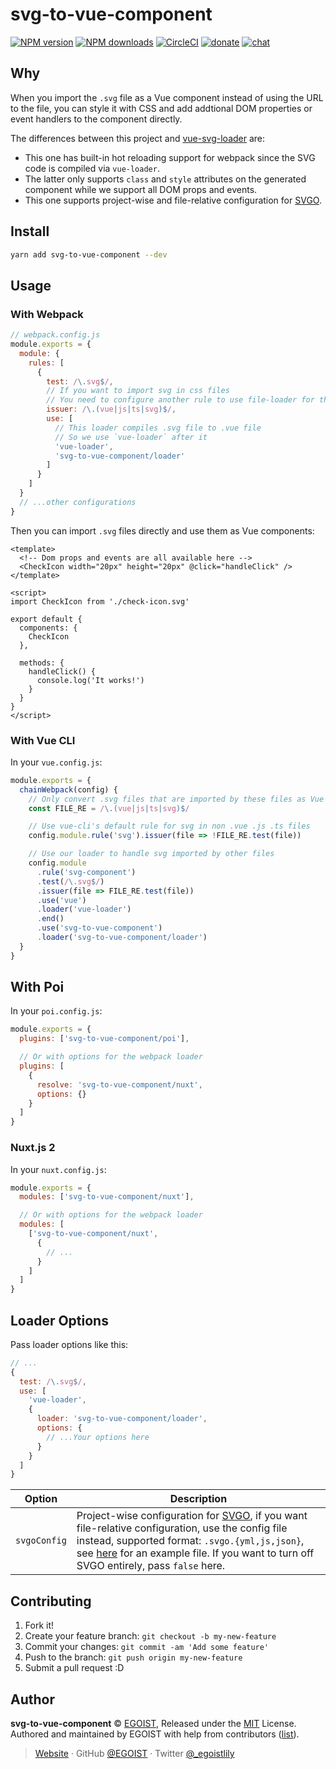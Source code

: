 # svg-to-vue-component

[![NPM version](https://badgen.net/npm/v/svg-to-vue-component)](https://npmjs.com/package/svg-to-vue-component) [![NPM downloads](https://badgen.net/npm/dm/svg-to-vue-component)](https://npmjs.com/package/svg-to-vue-component) [![CircleCI](https://badgen.net/circleci/github/egoist/svg-to-vue-component/master)](https://circleci.com/gh/egoist/svg-to-vue-component/tree/master) [![donate](https://badgen.net/badge/support%20me/donate/ff69b4)](https://patreon.com/egoist) [![chat](https://badgen.net/badge/chat%20on/discord/7289DA)](https://chat.egoist.moe)

## Why

When you import the `.svg` file as a Vue component instead of using the URL to the file, you can style it with CSS and add addtional DOM properties or event handlers to the component directly.

The differences between this project and [vue-svg-loader](https://github.com/visualfanatic/vue-svg-loader) are:

- This one has built-in hot reloading support for webpack since the SVG code is compiled via `vue-loader`.
- The latter only supports `class` and `style` attributes on the generated component while we support all DOM props and events.
- This one supports project-wise and file-relative configuration for [SVGO](https://github.com/svg/svgo).

## Install

```bash
yarn add svg-to-vue-component --dev
```

## Usage

### With Webpack

```js
// webpack.config.js
module.exports = {
  module: {
    rules: [
      {
        test: /\.svg$/,
        // If you want to import svg in css files
        // You need to configure another rule to use file-loader for that
        issuer: /\.(vue|js|ts|svg)$/,
        use: [
          // This loader compiles .svg file to .vue file
          // So we use `vue-loader` after it
          'vue-loader',
          'svg-to-vue-component/loader'
        ]
      }
    ]
  }
  // ...other configurations
}
```

Then you can import `.svg` files directly and use them as Vue components:

```vue
<template>
  <!-- Dom props and events are all available here -->
  <CheckIcon width="20px" height="20px" @click="handleClick" />
</template>

<script>
import CheckIcon from './check-icon.svg'

export default {
  components: {
    CheckIcon
  },

  methods: {
    handleClick() {
      console.log('It works!')
    }
  }
}
</script>
```

### With Vue CLI

In your `vue.config.js`:

```js
module.exports = {
  chainWebpack(config) {
    // Only convert .svg files that are imported by these files as Vue component
    const FILE_RE = /\.(vue|js|ts|svg)$/

    // Use vue-cli's default rule for svg in non .vue .js .ts files
    config.module.rule('svg').issuer(file => !FILE_RE.test(file))

    // Use our loader to handle svg imported by other files
    config.module
      .rule('svg-component')
      .test(/\.svg$/)
      .issuer(file => FILE_RE.test(file))
      .use('vue')
      .loader('vue-loader')
      .end()
      .use('svg-to-vue-component')
      .loader('svg-to-vue-component/loader')
  }
}
```

## With Poi

In your `poi.config.js`:

```js
module.exports = {
  plugins: ['svg-to-vue-component/poi'],

  // Or with options for the webpack loader
  plugins: [
    {
      resolve: 'svg-to-vue-component/nuxt',
      options: {}
    }
  ]
}
```

### Nuxt.js 2

In your `nuxt.config.js`:

```js
module.exports = {
  modules: ['svg-to-vue-component/nuxt'],

  // Or with options for the webpack loader
  modules: [
    ['svg-to-vue-component/nuxt',
      {
        // ...
      }
    ]
  ]
}
```

## Loader Options

Pass loader options like this:

```js
// ...
{
  test: /\.svg$/,
  use: [
    'vue-loader',
    {
      loader: 'svg-to-vue-component/loader',
      options: {
        // ...Your options here
      }
    }
  ]
}
```

| Option       | Description                                                                                                                                                                                                                                                                                                                     |
| ------------ | ------------------------------------------------------------------------------------------------------------------------------------------------------------------------------------------------------------------------------------------------------------------------------------------------------------------------------- |
| `svgoConfig` | Project-wise configuration for [SVGO](https://github.com/svg/svgo), if you want file-relative configuration, use the config file instead, supported format: `.svgo.{yml,js,json}`, see [here](https://github.com/svg/svgo/blob/master/.svgo.yml) for an example file. If you want to turn off SVGO entirely, pass `false` here. |

## Contributing

1. Fork it!
2. Create your feature branch: `git checkout -b my-new-feature`
3. Commit your changes: `git commit -am 'Add some feature'`
4. Push to the branch: `git push origin my-new-feature`
5. Submit a pull request :D

## Author

**svg-to-vue-component** © [EGOIST](https://github.com/egoist), Released under the [MIT](./LICENSE) License.<br>
Authored and maintained by EGOIST with help from contributors ([list](https://github.com/egoist/svg-to-vue-component/contributors)).

> [Website](https://egoist.sh) · GitHub [@EGOIST](https://github.com/egoist) · Twitter [@\_egoistlily](https://twitter.com/_egoistlily)
